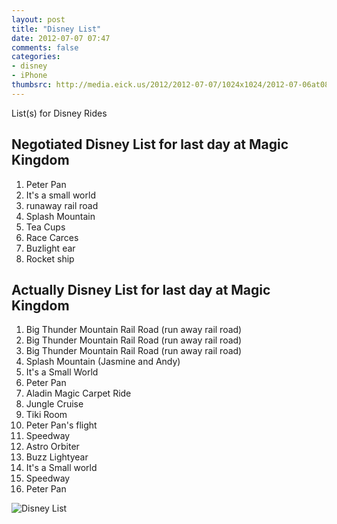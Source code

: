 ```yaml
---
layout: post
title: "Disney List"
date: 2012-07-07 07:47
comments: false
categories: 
- disney
- iPhone
thumbsrc: http://media.eick.us/2012/2012-07-07/1024x1024/2012-07-06at08.44.00.jpg
---
```

List(s) for Disney Rides
## Negotiated Disney List for last day at Magic Kingdom
1. Peter Pan
2. It's a small world
3. runaway rail road 
4. Splash Mountain
5. Tea Cups
6. Race Carces
7. Buzlight ear
8. Rocket ship

## Actually Disney List for last day at Magic Kingdom
1. Big Thunder Mountain Rail Road (run away rail road)
2. Big Thunder Mountain Rail Road (run away rail road)
3. Big Thunder Mountain Rail Road (run away rail road)
4. Splash Mountain (Jasmine and Andy)
5. It's a Small World
6. Peter Pan
7. Aladin Magic Carpet Ride
8. Jungle Cruise
9. Tiki Room
10. Peter Pan's flight
11. Speedway
12. Astro Orbiter
13. Buzz Lightyear
14. It's a Small world
15. Speedway
16. Peter Pan

![Disney List](http://media.eick.us/media/photographs/2012/2012-07-07/2012-07-06at08.44.00.jpg)
